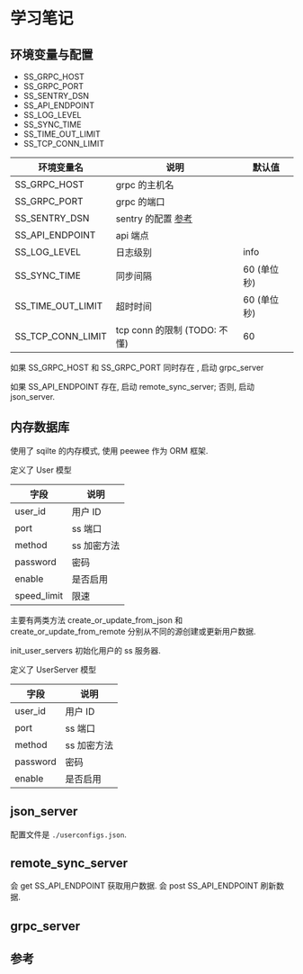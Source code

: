 # 学习笔记

## 环境变量与配置

- SS_GRPC_HOST
- SS_GRPC_PORT
- SS_SENTRY_DSN
- SS_API_ENDPOINT
- SS_LOG_LEVEL
- SS_SYNC_TIME
- SS_TIME_OUT_LIMIT
- SS_TCP_CONN_LIMIT

| 环境变量名        | 说明                         | 默认值      |
| ----------------- | ---------------------------- | ----------- |
| SS_GRPC_HOST      | grpc 的主机名                |             |
| SS_GRPC_PORT      | grpc 的端口                  |             |
| SS_SENTRY_DSN     | sentry 的配置 [参考][sentry] |             |
| SS_API_ENDPOINT   | api 端点                     |             |
| SS_LOG_LEVEL      | 日志级别                     | info        |
| SS_SYNC_TIME      | 同步间隔                     | 60 (单位秒) |
| SS_TIME_OUT_LIMIT | 超时时间                     | 60 (单位秒) |
| SS_TCP_CONN_LIMIT | tcp conn 的限制 (TODO: 不懂) | 60          |

如果 SS_GRPC_HOST 和 SS_GRPC_PORT 同时存在 , 启动 grpc_server

如果 SS_API_ENDPOINT 存在, 启动 remote_sync_server;
否则, 启动 json_server.

## 内存数据库

使用了 sqilte 的内存模式, 使用 peewee 作为 ORM 框架.

定义了 User 模型

| 字段        | 说明        |
| ----------- | ----------- |
| user_id     | 用户 ID     |
| port        | ss 端口     |
| method      | ss 加密方法 |
| password    | 密码        |
| enable      | 是否启用    |
| speed_limit | 限速        |

主要有两类方法 create_or_update_from_json 和 create_or_update_from_remote
分别从不同的源创建或更新用户数据.

init_user_servers 初始化用户的 ss 服务器.

定义了 UserServer 模型

| 字段     | 说明        |
| -------- | ----------- |
| user_id  | 用户 ID     |
| port     | ss 端口     |
| method   | ss 加密方法 |
| password | 密码        |
| enable   | 是否启用    |

## json_server

配置文件是 `./userconfigs.json`.

## remote_sync_server

会 get SS_API_ENDPOINT 获取用户数据.
会 post SS_API_ENDPOINT 刷新数据.

## grpc_server

## 参考

[sentry]: https://docs.sentry.io/error-reporting/quickstart/?platform=javascript
[go conn]: https://appliedgo.net/networking/

